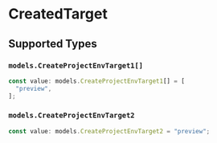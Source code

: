 # CreatedTarget


## Supported Types

### `models.CreateProjectEnvTarget1[]`

```typescript
const value: models.CreateProjectEnvTarget1[] = [
  "preview",
];
```

### `models.CreateProjectEnvTarget2`

```typescript
const value: models.CreateProjectEnvTarget2 = "preview";
```

